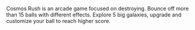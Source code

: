 Cosmos Rush is an arcade game focused on destroying. Bounce off more than 15 balls with different effects. Explore 5 big galaxies, upgrade and customize your ball to reach higher score.
